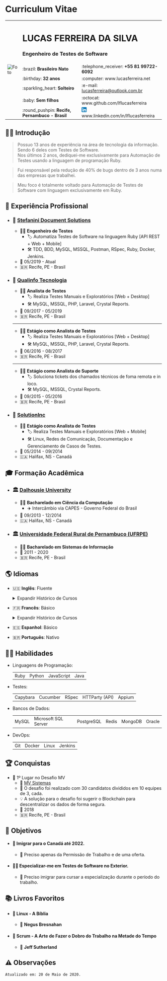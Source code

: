 # Curriculum Vitae

<table>
  <tr>
    <td rowspan="7">
      <img src='https://avatars2.githubusercontent.com/u/5920654?s=460&u=58910df8cdac7a24bba00e0be05d5fe97d6695ac&v=4' alt='Foto' width='320'>
    </td>
  </tr>
  <tr>
    <td colspan="2">
      <h1>LUCAS FERREIRA DA SILVA</h1>
      <h3>Engenheiro de Testes de Software</h3>
    </td>
  </tr>
  <tr>
    <td>:brazil: <b>Brasileiro Nato</b></td>
    <td>:telephone_receiver: <b>+55 81 99722-6092</b></td>
  </tr>
  <tr>
    <td>:birthday: <b>32 anos</b></td>
    <td>:computer: www.lucasferreira.net</td>
  </tr>
  <tr>
    <td>:sparkling_heart: <b>Solteiro</b></td>
    <td>:e-mail: <a href="mailto:lucasferreira@outlook.com.br">lucasferreira@outlook.com.br</a></td>
  </tr>
  <tr>
    <td>:baby: <b>Sem filhos</b></td>
    <td>:octocat: www.github.com/lflucasferreira</td>
  </tr>
  <tr>
    <td>:round_pushpin: <b>Recife, Pernambuco - Brasil</b></td>
    <td><img src="../images/linkedin.png"> www.linkedin.com/in/lflucasferreira</td>
  </tr>
</table>

## :raising_hand_man: Introdução

> Possuo 13 anos de experiência na área de tecnologia da informação. Sendo 6 deles com Testes de Software.  
> Nos últimos 2 anos, dediquei-me exclusivamente para Automação de Testes usando a linguagem de programação Ruby.

> Fui responsável pela redução de 40% de bugs dentro de 3 anos numa das empresas que trabalhei.

> Meu foco é totalmente voltado para Automação de Testes de Software com linguagem exclusivamente em Ruby.

## :briefcase: Experiência Profissional

- ### :office: <a href="http://www.stefanini.com">Stefanini Document Solutions</a>

  - :man_office_worker: __Engenheiro de Testes__
    - :label: Automatiza Testes de Software na linguagem Ruby [API REST + Web + Mobile]
    - :hammer_and_wrench: TDD, BDD, MySQL, MSSQL, Postman, RSpec, Ruby, Docker, Jenkins.
  - :calendar: 05/2019 - Atual
  - :brazil: Recife, PE - Brasil

- ### :office: <a href="http://www.qualinfo.com.br">Qualinfo Tecnologia</a>

  - :man_office_worker: __Analista de Testes__
    - :label: Realiza Testes Manuais e Exploratórios [Web + Desktop]
    - :hammer_and_wrench: MySQL, MSSQL, PHP, Laravel, Crystal Reports.
  - :calendar: 09/2017 - 05/2019
  - :brazil: Recife, PE - Brasil

  <hr>

  - :man_office_worker: __Estágio como Analista de Testes__
    - :label: Realiza Testes Manuais e Exploratórios [Web + Desktop]
    - :hammer_and_wrench: MySQL, MSSQL, PHP, Laravel, Crystal Reports.
  - :calendar: 06/2016 - 08/2017
  - :brazil: Recife, PE - Brasil

  <hr>

  - :man_office_worker: __Estágio como Analista de Suporte__
    - :label: Soluciona tickets dos chamados técnicos de foma remota e in loco.
    - :hammer_and_wrench: MySQL, MSSQL, Crystal Reports.
  - :calendar: 09/2015 - 05/2016
  - :brazil: Recife, PE - Brasil

- ### :office: <a href="http://www.solutioninc.com">SolutionInc</a>

  - :man_office_worker: __Estágio como Analista de Testes__
    - :label: Realiza Testes Manuais e Exploratórios [Web + Mobile]
    - :hammer_and_wrench: Linux, Redes de Comunicação, Documentação e Gerenciamento de Casos de Testes.
  - :calendar: 05/2014 - 09/2014
  - :canada: Halifax, NS - Canadá

## :mortar_board: Formação Acadêmica

- ### :classical_building: <a href="http://www.dal.ca">Dalhousie University</a>

  - :man_student: __Bacharelado em Ciência da Computação__
    - :airplane: Intercâmbio via CAPES - Governo Federal do Brasil
  - :calendar: 09/2013 - 12/2014
  - :canada: Halifax, NS - Canadá

<!-- Bachelor of Computer Science, BCS -->

- ### :classical_building: <a href="http://www.ufrpe.br">Universidade Federal Rural de Pernambuco (UFRPE)</a>

  - :man_student: __Bacharelado em Sistemas de Informação__
  - :calendar: 2011 - 2020
  - :brazil: Recife, PE - Brasil

## :earth_americas: Idiomas

- :us: __Inglês__: Fluente

  <details>
    <summary>Expandir Histórico de Cursos</summary>

    - #### :us: <a href="http://www.dal.ca">English as a Second Language (ESL)</a>

      - :globe_with_meridians: Acadêmico
      - :school: __Dalhousie University__
      - :clock1: 60h
      - :calendar: 09/2013 - 12/2013
      - :canada: Halifax, NS - Canadá

    - #### :us: <a href="https://mindsidiomas.com.br">Inglês 18 Meses</a>

      - :globe_with_meridians: Básico ao Avançado
      - :school: __Minds English School__
      - :clock1: 400h
      - :calendar: 01/2012 - 08/2013
      - :brazil: Recife, PE - Brasil
  </details>

- :fr: __Francês__: Básico

  <details>
    <summary>Expandir Histórico de Cursos</summary>

    - ### :fr: <a href="http://www.ufrpe.br">Francês Básico 1 (A1)</a>

      - :globe_with_meridians: Básico
      - :school: __Universidade Federal Rural de Pernambuco (UFRPE)__
      - :clock1: 30h
      - :calendar: 03/2013 - 07/2013
      - :brazil: Recife, PE - Brasil
  </details>

- :es: __Espanhol__: Básico
- :brazil: __Português__: Nativo

## :ng_man: Habilidades

- Linguagens de Programação:

  <table>
    <tr>
      <td>Ruby</td>
      <td>Python</td>
      <td>JavaScript</td>
      <td>Java</td>
    </tr>
  </table>

- Testes:

  <table>
    <tr>
      <td>Capybara</td>
      <td>Cucumber</td>
      <td>RSpec</td>
      <td>HTTParty (API)</td>
      <td>Appium</td>
    </tr>
  </table>

- Bancos de Dados:

  <table>
    <tr>
      <td>MySQL</td>
      <td>Microsoft SQL Server</td>
      <td>PostgreSQL</td>
      <td>Redis</td>
      <td>MongoDB</td>
      <td>Oracle</td>
    </tr>
  </table>

- DevOps:

  <table>
    <tr>
      <td>Git</td>
      <td>Docker</td>
      <td>Linux</td>
      <td>Jenkins</td>
    </tr>
  </table>

## :trophy: Conquistas

- :1st_place_medal: 1º Lugar no Desafio MV
  - :office: <a href="http://www.mv.com.br">MV Sistemas</a>
  - :bookmark: O desafio foi realizado com 30 candidatos divididos em 10 equipes de 3, cada.
  - :bulb: A solução para o desafio foi sugerir o Blockchain para descentralizar os dados de forma segura.
  - :calendar: 2018
  - :brazil: Recife, PE - Brasil

## :dart: Objetivos

- #### :crossed_fingers: Imigrar para o Canadá até 2022.
  - :memo: Preciso apenas da Permissão de Trabalho e de uma oferta.

- #### :man_technologist: Especializar-me em Testes de Software no Exterior.
  - :memo: Preciso imigrar para cursar a especialização durante o período do trabalho.

## :books: Livros Favoritos

- #### :book: Linux - A Bíblia
  - :rocket: __Negus Bresnahan__

- #### :book: Scrum - A Arte de Fazer o Dobro do Trabalho na Metade do Tempo
  - :rocket: __Jeff Sutherland__

## :warning: Observações

    Atualizado em: 20 de Maio de 2020.